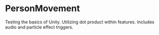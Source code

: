 # PersonMovement
Testing the basics of Unity. Utilizing dot product within features. Includes audio and particle effect triggers.
